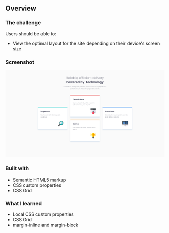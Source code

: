 ## Overview

### The challenge

Users should be able to:

- View the optimal layout for the site depending on their device's screen size

### Screenshot

![alt text](image.png)

### Built with

- Semantic HTML5 markup
- CSS custom properties
- CSS Grid

### What I learned

- Local CSS custom properties
- CSS Grid
- margin-inline and margin-block